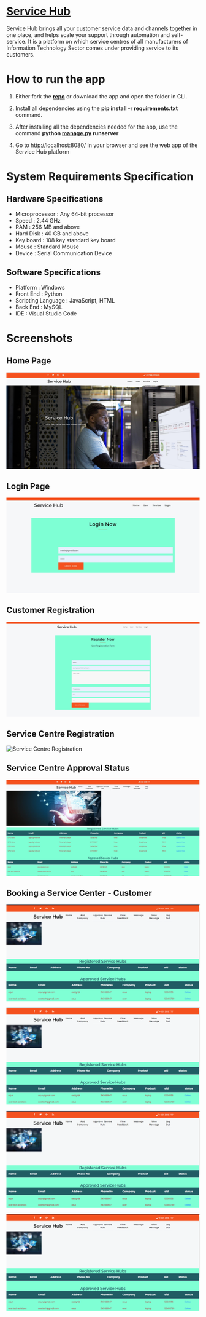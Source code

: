 # **[Service Hub](https://github.com/nullpwn/Service-Hub/blob/master/Documentation/Service%20Hub.pdf)**
Service Hub brings all your customer service data and channels together in one place, and helps scale your support through automation and self-service. It is a platform on which service centres of all manufacturers of Information Technology Sector comes under providing service to its customers.

# How to run the app
1. Either fork the **[repo](https://github.com/nullpwn/Service-Hub.git)** or download the app and open the folder in CLI.
   
2. Install all dependencies using the **pip install -r requirements.txt** command.
   
3. After installing all the dependencies needed for the app, use the command **python [manage.py](https://github.com/nullpwn/Service-Hub/blob/master/manage.py) runserver**
   
4. Go to http://localhost:8080/ in your browser and see the web app of the Service Hub platform

# System Requirements Specification

## Hardware Specifications

* Microprocessor : Any 64-bit processor
* Speed : 2.44 GHz
* RAM : 256 MB and above
* Hard Disk : 40 GB and above
* Key board : 108 key standard key board
* Mouse : Standard Mouse
* Device : Serial Communication Device

## Software Specifications

* Platform : Windows
* Front End : Python
* Scripting Language : JavaScript, HTML
* Back End : MySQL
* IDE : Visual Studio Code
  
# Screenshots

## Home Page

![Home Page](https://github.com/nullpwn/Service-Hub/blob/master/Screenshots/Home.jpg)


## Login Page

![Login Page](https://github.com/nullpwn/Service-Hub/blob/master/Screenshots/Login.jpg)

## Customer Registration

![Customer Registration](https://github.com/nullpwn/Service-Hub/blob/master/Screenshots/Userreg.jpg)

## Service Centre Registration

![Service Centre Registration](https://github.com/nullpwn/Service-Hub/blob/master/Screenshots/Screg.jpg)


## Service Centre Approval Status

![Service Centre Approval Status](https://github.com/nullpwn/Service-Hub/blob/master/Screenshots/scapprst.jpg)

## Booking a Service Center - Customer

![Booking a Service Center - Customer](https://github.com/nullpwn/Service-Hub/blob/master/Screenshots/scapprst.png)

![Service Centre Approval Status](https://github.com/nullpwn/Service-Hub/blob/master/Screenshots/scapprst.png)

![Service Centre Approval Status](https://github.com/nullpwn/Service-Hub/blob/master/Screenshots/scapprst.png)

![Service Centre Approval Status](https://github.com/nullpwn/Service-Hub/blob/master/Screenshots/scapprst.png)

